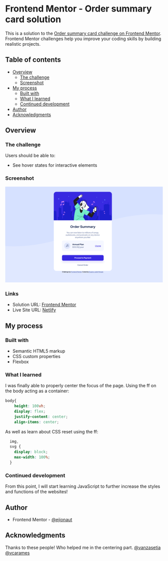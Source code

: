 # Frontend Mentor - Order summary card solution

This is a solution to the [Order summary card challenge on Frontend Mentor](https://www.frontendmentor.io/challenges/order-summary-component-QlPmajDUj). Frontend Mentor challenges help you improve your coding skills by building realistic projects. 

## Table of contents

- [Overview](#overview)
  - [The challenge](#the-challenge)
  - [Screenshot](#screenshot)
- [My process](#my-process)
  - [Built with](#built-with)
  - [What I learned](#what-i-learned)
  - [Continued development](#continued-development)
- [Author](#author)
- [Acknowledgments](#acknowledgments)

## Overview

### The challenge

Users should be able to:

- See hover states for interactive elements

### Screenshot

![Image of the Order Summary](https://github.com/ejionaut/Order-Summary/blob/main/images/Order-Summary%20Src.png)

### Links

- Solution URL: [Frontend Mentor](https://www.frontendmentor.io/solutions/ordersummary-Q_Yqxj-iqT)
- Live Site URL: [Netlify](https://joyful-cuchufli-a445c8.netlify.app/)

## My process

### Built with

- Semantic HTML5 markup
- CSS custom properties
- Flexbox

### What I learned

I was finally able to properly center the focus of the page. 
Using the ff on the body acting as a container:

```css
body{
    height: 100vh;
    display: flex;
    justify-content: center;
    align-items: center;
```

As well as learn about CSS reset
using the ff:
```css
  img,
  svg {
    display: block;
    max-width: 100%;
  }
```

### Continued development

From this point, I will start learning JavaScript to further increase the styles and functions of the websites!

## Author

- Frontend Mentor - [@ejionaut](https://www.frontendmentor.io/profile/ejionaut)

## Acknowledgments

Thanks to these people! Who helped me in the centering part.
[@vanzasetia](https://www.frontendmentor.io/profile/vanzasetia)
[@vcarames](https://www.frontendmentor.io/profile/vcarames)

